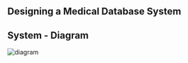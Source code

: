## Designing a Medical Database System
## System - Diagram
![diagram](https://github.com/user-attachments/assets/01642e8a-1180-43a4-85cc-941151e5e42a)
